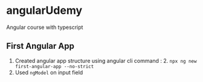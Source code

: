 # angularUdemy
Angular course with typescript

## First Angular App
1. Created angular app structure using angular cli command : 
   2. ``npx ng new first-angular-app --no-strict``
3. Used ``ngModel`` on input field 